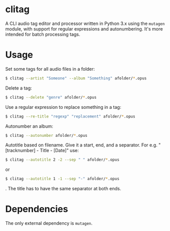# clitag

A CLI audio tag editor and processor written in Python 3.x using the `mutagen` module, with support for regular expressions and autonumbering. It's more intended for batch processing tags.

# Usage

Set some tags for all audio files in a folder:

```bash
$ clitag --artist "Someone" --album "Something" afolder/*.opus
```

Delete a tag:

```bash
$ clitag --delete "genre" afolder/*.opus
```

Use a regular expression to replace something in a tag:

```bash
$ clitag --re-title "regexp" "replacement" afolder/*.opus
```

Autonumber an album:

```bash
$ clitag --autonumber afolder/*.opus
```

Autotitle based on filename. Give it a start, end, and a separator. For e.g. "[tracknumber] - Title - [Date]" use:

```bash
$ clitag --autotitle 2 -2 --sep " " afolder/*.opus
```

or

```bash
$ clitag --autotitle 1 -1 --sep "-" afolder/*.opus
```

. The title has to have the same separator at both ends.

# Dependencies

The only external dependency is `mutagen`.
